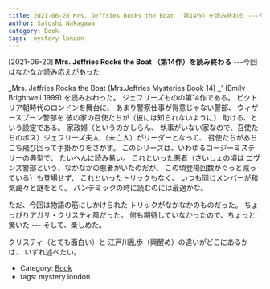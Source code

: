 ```yaml
---
title: 2021-06-20 Mrs. Jeffries Rocks the Boat （第14作）を読み終わる ---今回はなかなか読み応えがあった
author: Satoshi Nakagawa
category: Book
tags:  mystery london
---
```


[2021-06-20] **Mrs. Jeffries Rocks the Boat （第14作）を読み終わる**  ---今回はなかなか読み応えがあった

_Mrs. Jeffries Rocks the Boat (Mrs.Jeffries Mysteries Book 14) _' (Emily Brightwell 1999)
を読みおわった。
ジェフリーズものの第14作である。
ビクトリア朝時代のロンドンを舞台に、
あまり警察仕事が得意じゃない警部、
ウィザースプーン警部を
彼の家の召使たちが（彼には知られないように）
助ける、という設定である。
家政婦（というのかしらん、
執事がいない家なので、召使たちのボス）ジェフリーズ夫人
（未亡人）がリーダーとなって、
召使たちがあちこち飛び回って手掛かりをさがす。
このシリーズは、いわゆるコージーミステリーの典型で、
たいへんに読み易い。
これといった悪者（さいしょの頃は
ニヴンズ警部という、なかなかの悪者がいたのだが、
この頃登場回数がぐっと減っている）も登場せず、
これといったトリックもなく、
いつも同じメンバーが和気藹々と謎をとく。
パンデミックの時に読むのには最適かな。

 ただ、今回は物語の筋にしかけられた
トリックがなかなかのものだった。
ちょっぴりアガサ・クリスティ風だった。
何も期待していなかったので、ちょっと驚いた ---
そして、楽しめた。

 クリスティ（とても面白い）と
江戸川乱歩（興醒め）の違いがどこにあるかは、
いずれ述べたい。

- Category: [Book](https://merapano.github.io/categories.html#Book)
- tags:  mystery london
